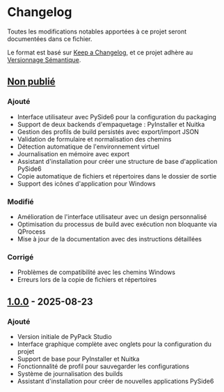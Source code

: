 # Changelog

Toutes les modifications notables apportées à ce projet seront documentées dans ce fichier.

Le format est basé sur [Keep a Changelog](https://keepachangelog.com/en/1.0.0/),
et ce projet adhère au [Versionnage Sémantique](https://semver.org/spec/v2.0.0.html).

## [Non publié]

### Ajouté
- Interface utilisateur avec PySide6 pour la configuration du packaging
- Support de deux backends d'empaquetage : PyInstaller et Nuitka
- Gestion des profils de build persistés avec export/import JSON
- Validation de formulaire et normalisation des chemins
- Détection automatique de l'environnement virtuel
- Journalisation en mémoire avec export
- Assistant d'installation pour créer une structure de base d'application PySide6
- Copie automatique de fichiers et répertoires dans le dossier de sortie
- Support des icônes d'application pour Windows

### Modifié
- Amélioration de l'interface utilisateur avec un design personnalisé
- Optimisation du processus de build avec exécution non bloquante via QProcess
- Mise à jour de la documentation avec des instructions détaillées

### Corrigé
- Problèmes de compatibilité avec les chemins Windows
- Erreurs lors de la copie de fichiers et répertoires

## [1.0.0] - 2025-08-23

### Ajouté
- Version initiale de PyPack Studio
- Interface graphique complète avec onglets pour la configuration du projet
- Support de base pour PyInstaller et Nuitka
- Fonctionnalité de profil pour sauvegarder les configurations
- Système de journalisation des builds
- Assistant d'installation pour créer de nouvelles applications PySide6

[Non publié]: https://github.com/pat13310/Pypack-Studio/compare/v1.0.0...HEAD
[1.0.0]: https://github.com/pat13310/Pypack-Studio/releases/tag/v1.0.0
